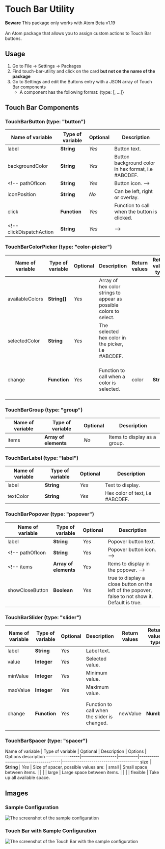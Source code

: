 # Touch Bar Utility

<div class="alert alert-warning" role="alert">
  <strong>Beware</strong> This package only works with Atom Beta v1.19
</div>
<br>
An Atom package that allows you to assign custom actions to Touch Bar buttons.

## Usage
1.  Go to File → Settings → Packages
2.  Find touch-bar-utility and click on the card **but not on the name of the package**
3.  Go to Settings and edit the Buttons entry with a JSON array of Touch Bar components
    *   A component has the following format: {type: <typeOfElement>\[, ...\]}

## Touch Bar Components

### TouchBarButton (type: "button")
 Name of variable    | Type of variable | Optional | Description
 --------------------|------------------|----------|----------------------------------------------------
 label               | **String**       | _Yes_    | Button text.
 backgroundColor     | **String**       | _Yes_    | Button background color in hex format, i.e #ABCDEF.
 <!-- pathOfIcon          | **String**       | _Yes_    | Button icon. -->
 iconPosition        | **String**       | _No_     | Can be left, right or overlay.
 click               | **Function**     | _Yes_    | Function to call when the button is clicked.
 <!-- clickDispatchAction | **String**       | _Yes_    |  -->

### TouchBarColorPicker (type: "color-picker")
 Name of variable | Type of variable | Optional | Description                                                        | Return values | Return values type | Return values description
 -----------------|------------------|----------|--------------------------------------------------------------------|---------------|--------------------|-------------------------------------------------
 availableColors  | **String[]**     | _Yes_    | Array of hex color strings to appear as possible colors to select.
 selectedColor    | **String**       | _Yes_    | The selected hex color in the picker, i.e #ABCDEF.
 change           | **Function**     | _Yes_    | Function to call when a color is selected.                         | color         | **String**         | The color that the user selected from the picker

### TouchBarGroup (type: "group")
 Name of variable | Type of variable      | Optional | Description
 -----------------|-----------------------|----------|-----------------------------
 items            | **Array of elements** | _No_     | Items to display as a group.
### TouchBarLabel (type: "label")
 Name of variable | Type of variable     | Optional | Description
 -----------------|----------------------|----------|--------------------------------
 label            | **String**           | _Yes_    | Text to display.
 textColor        | **String**           | _Yes_    | Hex color of text, i.e #ABCDEF.

### TouchBarPopover (type: "popover")
 Name of variable | Type of variable          | Optional | Description
 -----------------|---------------------------|----------|--------------------------------------------------------------------------------------------------
 label            | **String**                | _Yes_    | Popover button text.
 <!-- pathOfIcon       | **String**                | _Yes_    | Popover button icon. -->
 <!-- items            | **Array of elements**     | _Yes_    | Items to display in the popover. -->
 showCloseButton  | **Boolean**               | _Yes_    | true to display a close button on the left of the popover, false to not show it. Default is true.

### TouchBarSlider (type: "slider")
 Name of variable | Type of variable | Optional | Description                                  | Return values | Return values type | Return values description
 -----------------|------------------|----------|----------------------------------------------|---------------|--------------------|-----------------------------------------------
 label            | **String**       | _Yes_    | Label text.
 value            | **Integer**      | _Yes_    | Selected value.
 minValue         | **Integer**      | _Yes_    | Minimum value.
 maxValue         | **Integer**      | _Yes_    | Maximum value.
 change           | **Function**     | _Yes_    | Function to call when the slider is changed. | newValue      | **Number**         | The value that the user selected on the Slider

### TouchBarSpacer (type: "spacer")
 Name of variable | Type of variable | Optional | Description                          | Options  | Options description
 -----------------|------------------|----------|--------------------------------------|---------------------------------------
 size             | **String**       | _Yes_    | Size of spacer, possible values are: | small    | Small space between items.
                  |                  |          |                                      | large    | Large space between items.
                  |                  |          |                                      | flexible | Take up all available space.

## Images
### Sample Configuration
![The screenshot of the sample configuration](https://raw.githubusercontent.com/inakineitor/touch-bar-utility/master/images/sample-configuration/settings-capture.png)
### Touch Bar with Sample Configuration
![The screenshot of the Touch Bar with the sample configuration](https://f.cloud.github.com/assets/69169/2290250/c35d867a-a017-11e3-86be-cd7c5bf3ff9b.gif)
